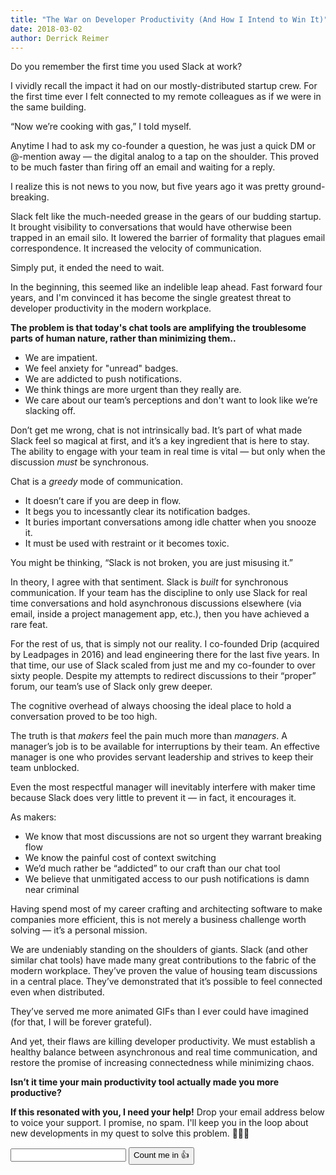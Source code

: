 ```yaml
---
title: "The War on Developer Productivity (And How I Intend to Win It)"
date: 2018-03-02
author: Derrick Reimer
---
```


Do you remember the first time you used Slack at work?

I vividly recall the impact it had on our mostly-distributed startup crew. For the first time ever I felt connected to my remote colleagues as if we were in the same building.

“Now we’re cooking with gas,” I told myself.

Anytime I had to ask my co-founder a question, he was just a quick DM or @-mention away — the digital analog to a tap on the shoulder. This proved to be much faster than firing off an email and waiting for a reply.

I realize this is not news to you now, but five years ago it was pretty ground-breaking.

Slack felt like the much-needed grease in the gears of our budding startup. It brought visibility to conversations that would have otherwise been trapped in an email silo. It lowered the barrier of formality that plagues email correspondence. It increased the velocity of communication.

Simply put, it ended the need to wait.

In the beginning, this seemed like an indelible leap ahead. Fast forward four years, and I'm convinced it has become the single greatest threat to developer productivity in the modern workplace.

**The problem is that today's chat tools are amplifying the troublesome parts of human nature, rather than minimizing them..**

- We are impatient.
- We feel anxiety for "unread" badges.
- We are addicted to push notifications.
- We think things are more urgent than they really are.
- We care about our team’s perceptions and don't want to look like we’re slacking off.

Don’t get me wrong, chat is not intrinsically bad. It’s part of what made Slack feel so magical at first, and it’s a key ingredient that is here to stay. The ability to engage with your team in real time is vital — but only when the discussion _must_ be synchronous.

Chat is a _greedy_ mode of communication.

- It doesn’t care if you are deep in flow.
- It begs you to incessantly clear its notification badges.
- It buries important conversations among idle chatter when you snooze it.
- It must be used with restraint or it becomes toxic.

You might be thinking, “Slack is not broken, you are just misusing it.”

In theory, I agree with that sentiment. Slack is _built_ for synchronous communication. If your team has the discipline to only use Slack for real time conversations and hold asynchronous discussions elsewhere (via email, inside a project management app, etc.), then you have achieved a rare feat.

For the rest of us, that is simply not our reality. I co-founded Drip (acquired by Leadpages in 2016) and lead engineering there for the last five years. In that time, our use of Slack scaled from just me and my co-founder to over sixty people. Despite my attempts to redirect discussions to their “proper” forum, our team’s use of Slack only grew deeper.

The cognitive overhead of always choosing the ideal place to hold a conversation proved to be too high.

The truth is that _makers_ feel the pain much more than _managers_. A manager’s job is to be available for interruptions by their team. An effective manager is one who provides servant leadership and strives to keep their team unblocked.

Even the most respectful manager will inevitably interfere with maker time because Slack does very little to prevent it — in fact, it encourages it.

As makers:

- We know that most discussions are not so urgent they warrant breaking flow
- We know the painful cost of context switching
- We’d much rather be “addicted” to our craft than our chat tool
- We believe that unmitigated access to our push notifications is damn near criminal

Having spend most of my career crafting and architecting software to make companies more efficient, this is not merely a business challenge worth solving — it’s a personal mission.

We are undeniably standing on the shoulders of giants. Slack (and other similar chat tools) have made many great contributions to the fabric of the modern workplace. They’ve proven the value of housing team discussions in a central place. They’ve demonstrated that it’s possible to feel connected even when distributed.

They’ve served me more animated GIFs than I ever could have imagined (for that, I will be forever grateful).

And yet, their flaws are killing developer productivity. We must establish a healthy balance between asynchronous and real time communication, and restore the promise of increasing connectedness while minimizing chaos.

**Isn’t it time your main productivity tool actually made you more productive?**

<div class="inline-opt-in">
  <p><strong>If this resonated with you, I need your help!</strong> Drop your email address below to voice your support. I promise, no spam. I'll keep you in the loop about new developments in my quest to solve this problem. 🌟🌟🌟</p>

  <form action="https://www.getdrip.com/forms/612157132/submissions" method="post" data-drip-embedded-form="612157132">
    <div class="inline-opt-in__field">
      <input type="text" name="fields[email]" value="" class="inline-opt-in__input" />
      <input type="submit" value="Count me in 👍" class="inline-opt-in__submit" data-drip-attribute="sign-up-button" />
    </div>
  </form>
</div>
